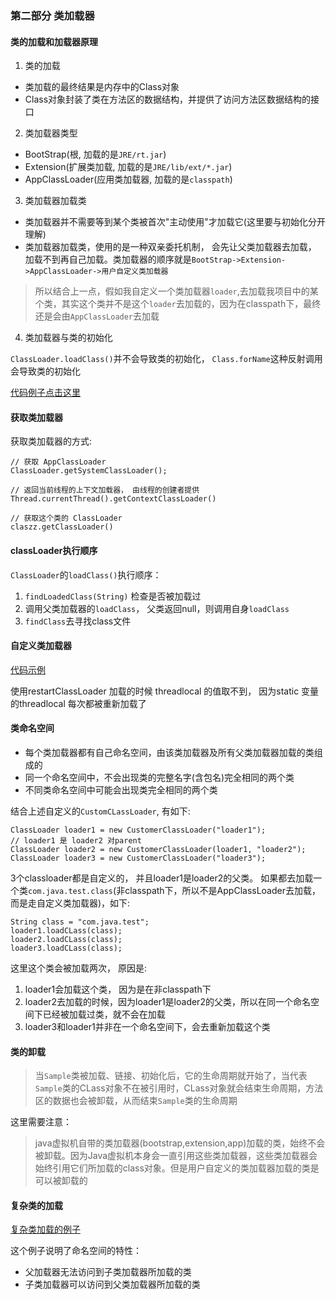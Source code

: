 ### 第二部分 类加载器

#### 类的加载和加载器原理

1. 类的加载
- 类加载的最终结果是内存中的Class对象
- Class对象封装了类在方法区的数据结构，并提供了访问方法区数据结构的接口

2. 类加载器类型
- BootStrap(根, 加载的是`JRE/rt.jar`)
- Extension(扩展类加载, 加载的是`JRE/lib/ext/*.jar`)
- AppClassLoader(应用类加载器, 加载的是`classpath`)

3. 类加载器加载类
- 类加载器并不需要等到某个类被首次"主动使用"才加载它(这里要与初始化分开理解)
- 类加载器加载类，使用的是一种双亲委托机制， 会先让父类加载器去加载， 加载不到再自己加载。类加载器的顺序就是`BootStrap->Extension->AppClassLoader->用户自定义类加载器`

>所以结合上一点，假如我自定义一个类加载器`loader`,去加载我项目中的某个类，其实这个类并不是这个`loader`去加载的，因为在classpath下，最终还是会由`AppClassLoader`去加载

4. 类加载器与类的初始化

`ClassLoader.loadClass()`并不会导致类的初始化， `Class.forName`这种反射调用会导致类的初始化

[代码例子点击这里](./ClassLoaderTest.java)


#### 获取类加载器

获取类加载器的方式:
```
// 获取 AppClassLoader
ClassLoader.getSystemClassLoader();

// 返回当前线程的上下文加载器， 由线程的创建者提供
Thread.currentThread().getContextClassLoader()

// 获取这个类的 ClassLoader
claszz.getClassLoader()
```

#### classLoader执行顺序

`ClassLoader`的`loadClass()`执行顺序：
1. `findLoadedClass(String)` 检查是否被加载过
2. 调用父类加载器的`loadClass`， 父类返回null，则调用自身`loadClass`
3. `findClass`去寻找class文件

#### 自定义类加载器

[代码示例](./CustomClassLoader.java)

使用restartClassLoader 加载的时候 threadlocal 的值取不到， 因为static 变量的threadlocal 每次都被重新加载了


#### 类命名空间

- 每个类加载器都有自己命名空间，由该类加载器及所有父类加载器加载的类组成的
- 同一个命名空间中，不会出现类的完整名字(含包名)完全相同的两个类
- 不同类命名空间中可能会出现类完全相同的两个类

结合上述自定义的`CustomCLassLoader`, 有如下:
``` 
ClassLoader loader1 = new CustomerClassLoader("loader1");
// loader1 是 loader2 对parent
ClassLoader loader2 = new CustomerClassLoader(loader1, "loader2");
ClassLoader loader3 = new CustomerClassLoader("loader3");
```
3个classloader都是自定义的， 并且loader1是loader2的父类。 如果都去加载一个类`com.java.test.class`(非classpath下，所以不是AppClassLoader去加载，而是走自定义类加载器)，如下:
```
String class = "com.java.test";
loader1.loadCLass(class);
loader2.loadCLass(class);
loader3.loadCLass(class);
```

这里这个类会被加载两次， 原因是:
1. loader1会加载这个类， 因为是在非classpath下
2. loader2去加载的时候，因为loader1是loader2的父类，所以在同一个命名空间下已经被加载过类，就不会在加载
3. loader3和loader1并非在一个命名空间下，会去重新加载这个类


#### 类的卸载

> 当`Sample`类被加载、链接、初始化后，它的生命周期就开始了，当代表`Sample`类的CLass对象不在被引用时，CLass对象就会结束生命周期，方法区的数据也会被卸载，从而结束`Sample`类的生命周期

这里需要注意：
>java虚拟机自带的类加载器(bootstrap,extension,app)加载的类，始终不会被卸载。因为Java虚拟机本身会一直引用这些类加载器，这些类加载器会始终引用它们所加载的class对象。但是用户自定义的类加载器加载的类是可以被卸载的

#### 复杂类的加载

[复杂类加载的例子](./MyCat.java)

这个例子说明了命名空间的特性：
- 父加载器无法访问到子类加载器所加载的类
- 子类加载器可以访问到父类加载器所加载的类
